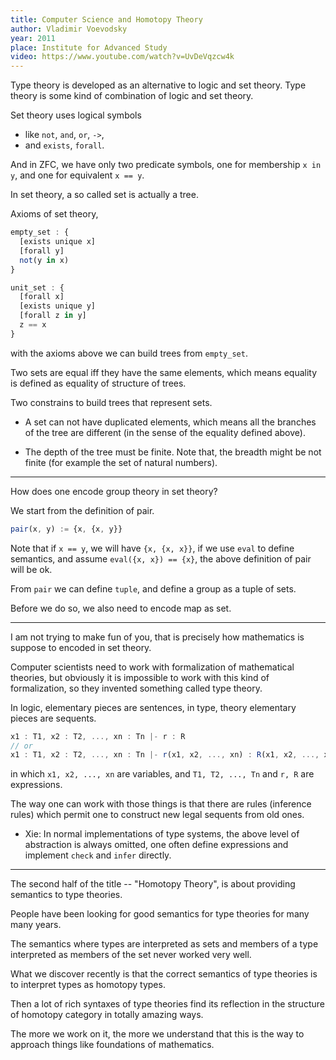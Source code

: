 ```yaml
---
title: Computer Science and Homotopy Theory
author: Vladimir Voevodsky
year: 2011
place: Institute for Advanced Study
video: https://www.youtube.com/watch?v=UvDeVqzcw4k
---
```


Type theory is developed as an alternative to logic and set theory.
Type theory is some kind of combination of logic and set theory.

Set theory uses logical symbols

- like `not`, `and`, `or`, `->`,
- and `exists`, `forall`.

And in ZFC, we have only two predicate symbols,
one for membership `x in y`,
and one for equivalent `x == y`.

In set theory, a so called set is actually a tree.

Axioms of set theory,

``` js
empty_set : {
  [exists unique x]
  [forall y]
  not(y in x)
}

unit_set : {
  [forall x]
  [exists unique y]
  [forall z in y]
  z == x
}
```

with the axioms above we can build trees from `empty_set`.

Two sets are equal iff they have the same elements,
which means equality is defined as equality of structure of trees.

Two constrains to build trees that represent sets.

- A set can not have duplicated elements,
  which means all the branches of the tree are different
  (in the sense of the equality defined above).

- The depth of the tree must be finite.
  Note that, the breadth might be not finite (for example the set of natural numbers).

------

How does one encode group theory in set theory?

We start from the definition of pair.

``` js
pair(x, y) := {x, {x, y}}
```

Note that if `x == y`, we will have `{x, {x, x}}`,
if we use `eval` to define semantics,
and assume `eval({x, x}) == {x}`,
the above definition of pair will be ok.

From `pair` we can define `tuple`,
and define a group as a tuple of sets.

Before we do so, we also need to encode map as set.

------

I am not trying to make fun of you,
that is precisely how mathematics is suppose to encoded in set theory.

Computer scientists need to work with formalization of mathematical theories,
but obviously it is impossible to work with this kind of formalization,
so they invented something called type theory.

In logic, elementary pieces are sentences,
in type, theory elementary pieces are sequents.

``` js
x1 : T1, x2 : T2, ..., xn : Tn |- r : R
// or
x1 : T1, x2 : T2, ..., xn : Tn |- r(x1, x2, ..., xn) : R(x1, x2, ..., xn)
```

in which `x1, x2, ..., xn` are variables,
and `T1, T2, ..., Tn` and `r, R` are expressions.

The way one can work with those things is that
there are rules (inference rules) which permit one
to construct new legal sequents from old ones.

- Xie: In normal implementations of type systems,
  the above level of abstraction is always omitted,
  one often define expressions and implement `check` and `infer` directly.

------

The second half of the title -- "Homotopy Theory",
is about providing semantics to type theories.

People have been looking for good semantics for type theories for many many years.

The semantics where types are interpreted as sets
and members of a type interpreted as members of the set
never worked very well.

What we discover recently is that the correct semantics of type theories
is to interpret types as homotopy types.

Then a lot of rich syntaxes of type theories find its reflection
in the structure of homotopy category in totally amazing ways.

The more we work on it, the more we understand that
this is the way to approach things like foundations of mathematics.
